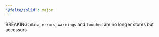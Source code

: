 ```yaml
---
'@felte/solid': major
---
```


BREAKING: `data`, `errors`, `warnings` and `touched` are no longer stores but accessors
